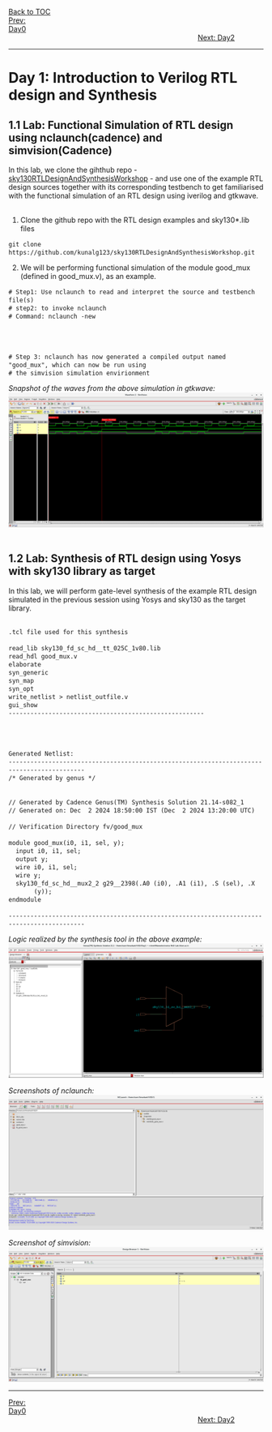 [Back to TOC](../README.md)  
[Prev: Day0](Day0.md)$~~~~~~~~~~~~~~~~~~~~~~~~~~~~~~~~~~~~~~~~~~~~~~~~~~~~~~~~~~~~~~~~~~~~~~~~~~~~~~~~~~~~~~~~~~~~~~~~~~~~~~~~~~~~~~~~~~~~~~~~~~~~~~~~~~~~~~~~~~~~~~~~~~~~~~~~~~~~~~~~~~~~~~~~~~~~~~~~~~~~~~~~~~~~~~~~~~~~~~~~~~~~~~~~~~~~~~$[Next: Day2](Day2.md)  
_________________________________________________________________________________________________________  
# Day 1: Introduction to Verilog RTL design and Synthesis

## 1.1 Lab: Functional Simulation of RTL design using nclaunch(cadence) and simvision(Cadence)
In this lab, we clone the gihthub repo - [sky130RTLDesignAndSynthesisWorkshop](https://github.com/kunalg123/sky130RTLDesignAndSynthesisWorkshop) - and use one of the example RTL design sources together with its corresponding testbench to get familiarised with the functional simulation of an RTL design using iverilog and gtkwave.   
<br />
1. Clone the github repo with the RTL design examples and sky130*.lib files
```shell
git clone https://github.com/kunalg123/sky130RTLDesignAndSynthesisWorkshop.git
```

2. We will be performing functional simulation of the module good_mux (defined in good_mux.v), as an example.
```shell
# Step1: Use nclaunch to read and interpret the source and testbench file(s) 
# step2: to invoke nclaunch
# Command: nclaunch -new




# Step 3: nclaunch has now generated a compiled output named "good_mux", which can now be run using
# the simvision simulation envirionment

```

_Snapshot of the waves from the above simulation in gtkwave:_
![D1_lab1_2input_nclaunch_simvision](/docs/images/D1_lab1_2input_mux_simvision.png)
<br />
<br />

## 1.2 Lab: Synthesis of RTL design using Yosys with sky130 library as target
In this lab, we will perform gate-level synthesis of the example RTL design simulated in the previous session using Yosys and sky130 as the target library.
<br />

```

.tcl file used for this synthesis

read_lib sky130_fd_sc_hd__tt_025C_1v80.lib
read_hdl good_mux.v
elaborate
syn_generic
syn_map
syn_opt
write_netlist > netlist_outfile.v
gui_show
------------------------------------------------------




Generated Netlist:
-------------------------------------------------------------------------------------------
/* Generated by genus */


// Generated by Cadence Genus(TM) Synthesis Solution 21.14-s082_1
// Generated on: Dec  2 2024 18:50:00 IST (Dec  2 2024 13:20:00 UTC)

// Verification Directory fv/good_mux 

module good_mux(i0, i1, sel, y);
  input i0, i1, sel;
  output y;
  wire i0, i1, sel;
  wire y;
  sky130_fd_sc_hd__mux2_2 g29__2398(.A0 (i0), .A1 (i1), .S (sel), .X
       (y));
endmodule

-------------------------------------------------------------------------------------------
```
  
_Logic realized by the synthesis tool in the above example:_
![D1_lab3_2input_mux_synth_logical_diagram](/docs/images/D1_lab1_2input_mux_synth_logical_diagram.png)  

_Screenshots of nclaunch:_
![D1_nclaunch_screenshot](/docs/images/D1_lab_nclaunch_screenshot.png)  

_Screenshot of simvision:_
![D1_simvision_screenshot](/docs/images/D1_lab_simvision_screenshot.png)  

_________________________________________________________________________________________________________  

[Prev: Day0](Day0.md)$~~~~~~~~~~~~~~~~~~~~~~~~~~~~~~~~~~~~~~~~~~~~~~~~~~~~~~~~~~~~~~~~~~~~~~~~~~~~~~~~~~~~~~~~~~~~~~~~~~~~~~~~~~~~~~~~~~~~~~~~~~~~~~~~~~~~~~~~~~~~~~~~~~~~~~~~~~~~~~~~~~~~~~~~~~~~~~~~~~~~~~~~~~~~~~~~~~~~~~~~~~~~~~~~~~~~~~$[Next: Day2](Day2.md)  
